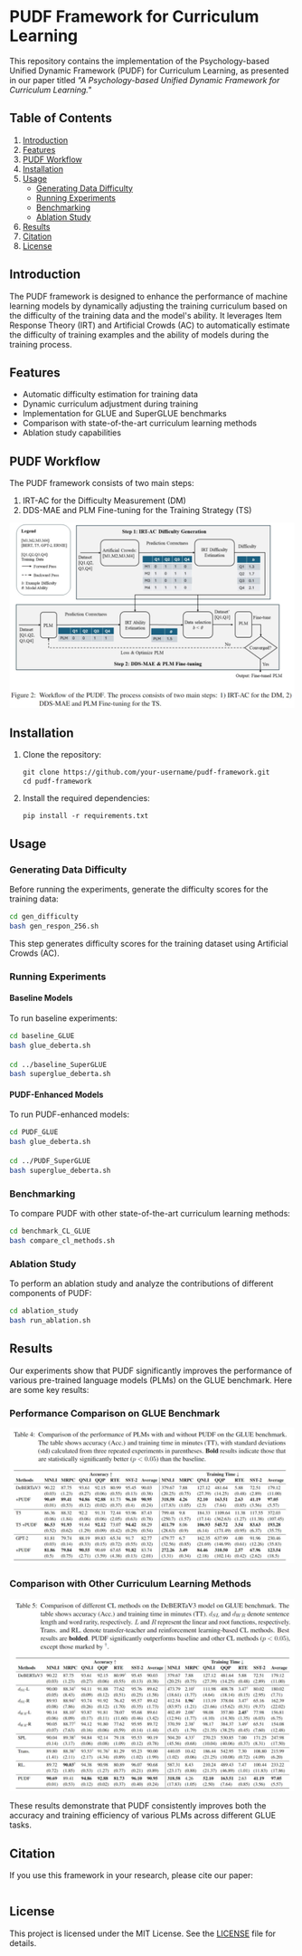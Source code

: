 # PUDF Framework for Curriculum Learning

This repository contains the implementation of the Psychology-based Unified Dynamic Framework (PUDF) for Curriculum Learning, as presented in our paper titled *"A Psychology-based Unified Dynamic Framework for Curriculum Learning."*

## Table of Contents

1. [Introduction](#introduction)
2. [Features](#features)
3. [PUDF Workflow](#pudf-workflow)
4. [Installation](#installation)
5. [Usage](#usage)
   - [Generating Data Difficulty](#generating-data-difficulty)
   - [Running Experiments](#running-experiments)
   - [Benchmarking](#benchmarking)
   - [Ablation Study](#ablation-study)
6. [Results](#results)
7. [Citation](#citation)
8. [License](#license)

## Introduction

The PUDF framework is designed to enhance the performance of machine learning models by dynamically adjusting the training curriculum based on the difficulty of the training data and the model's ability. It leverages Item Response Theory (IRT) and Artificial Crowds (AC) to automatically estimate the difficulty of training examples and the ability of models during the training process.

## Features

- Automatic difficulty estimation for training data
- Dynamic curriculum adjustment during training
- Implementation for GLUE and SuperGLUE benchmarks
- Comparison with state-of-the-art curriculum learning methods
- Ablation study capabilities

## PUDF Workflow

The PUDF framework consists of two main steps:

1. IRT-AC for the Difficulty Measurement (DM)
2. DDS-MAE and PLM Fine-tuning for the Training Strategy (TS)

![PUDF Workflow](workflow_PUDF.jpg)


## Installation

1. Clone the repository:

   ```
   git clone https://github.com/your-username/pudf-framework.git
   cd pudf-framework
   ```

2. Install the required dependencies:

   ```
   pip install -r requirements.txt
   ```

## Usage

### Generating Data Difficulty

Before running the experiments, generate the difficulty scores for the training data:

```bash
cd gen_difficulty
bash gen_respon_256.sh
```

This step generates difficulty scores for the training dataset using Artificial Crowds (AC).

### Running Experiments

#### Baseline Models

To run baseline experiments:

```bash
cd baseline_GLUE
bash glue_deberta.sh

cd ../baseline_SuperGLUE
bash superglue_deberta.sh
```

#### PUDF-Enhanced Models

To run PUDF-enhanced models:

```bash
cd PUDF_GLUE
bash glue_deberta.sh

cd ../PUDF_SuperGLUE
bash superglue_deberta.sh
```

### Benchmarking

To compare PUDF with other state-of-the-art curriculum learning methods:

```bash
cd benchmark_CL_GLUE
bash compare_cl_methods.sh
```

### Ablation Study

To perform an ablation study and analyze the contributions of different components of PUDF:

```bash
cd ablation_study
bash run_ablation.sh
```

## Results

Our experiments show that PUDF significantly improves the performance of various pre-trained language models (PLMs) on the GLUE benchmark. Here are some key results:

### Performance Comparison on GLUE Benchmark

![Performance Comparison](main_results1.jpg)



### Comparison with Other Curriculum Learning Methods

![CL Methods Comparison](main_results2.jpg)


These results demonstrate that PUDF consistently improves both the accuracy and training efficiency of various PLMs across different GLUE tasks.

## Citation

If you use this framework in your research, please cite our paper:

```

```

## License

This project is licensed under the MIT License. See the [LICENSE](LICENSE) file for details.
